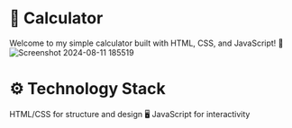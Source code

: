 # 🧮 Calculator
Welcome to my simple calculator built with HTML, CSS, and JavaScript! 🎉
![Screenshot 2024-08-11 185519](https://github.com/user-attachments/assets/e36a615d-afac-458b-a002-9db4c5d71519)
# ⚙️ Technology Stack
HTML/CSS for structure and design 🖥️
JavaScript for interactivity 




